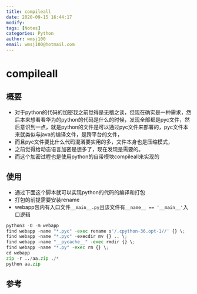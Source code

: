 ```yaml
---
title: compileall
date: 2020-09-15 16:44:17
modify: 
tags: [Notes]
categories: Python
author: wmsj100
email: wmsj100@hotmail.com
---
```


# compileall

## 概要

- 对于python的代码的加密我之前觉得是无稽之谈，但现在确实是一种需求，然后本来想看看华为的python的代码是什么的时候，发现全部都是pyc文件，然后意识到一点，就是python的文件是可以通过pyc文件来部署的，pyc文件本来就类似与java的编译文件，是跨平台的文件，
- 而且pyc文件要比什么代码混淆要实用的多，文件本身也是压缩模式，
- 之前觉得给动态语言加密是想多了，现在发现是需要的。
- 而这个加密过程也是使用python的自带模块compileall来实现的

## 使用

- 通过下面这个脚本就可以实现python的代码的编译和打包
- 打包的前提需要安装rename
- webapp包内有入口文件`__main__.py`且该文件有`__name__ == '__main__'`入口逻辑

```python
python3 -O -m webapp
find webapp -name "*.pyc" -exec rename s'/.cpython-36.opt-1//' {} \;
find webapp -name "*.pyc" -execdir mv {} .. \;
find webapp -name "__pycache__" -exec rmdir {} \;
find webapp -name "*.py" -exec rm {} \;
cd webapp
zip -r ../aa.zip ./*
python aa.zip
```
## 参考

